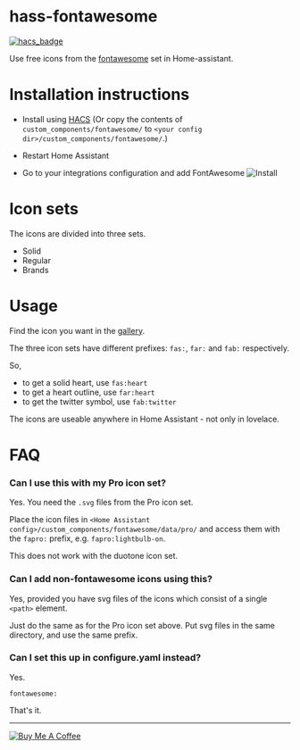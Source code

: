 # hass-fontawesome

[![hacs_badge](https://img.shields.io/badge/HACS-Default-orange.svg)](https://github.com/custom-components/hacs)

Use free icons from the [fontawesome](https://fontawesome.com) set in Home-assistant.

# Installation instructions

- Install using [HACS](https://hacs.xyz) (Or copy the contents of `custom_components/fontawesome/` to `<your config dir>/custom_components/fontawesome/`.)

- Restart Home Assistant

- Go to your integrations configuration and add FontAwesome
  ![Install](https://user-images.githubusercontent.com/1299821/68902965-f731fc80-0739-11ea-8712-9329243ca8f6.png)

# Icon sets

The icons are divided into three sets.

- Solid
- Regular
- Brands

# Usage

Find the icon you want in the [gallery](https://fontawesome.com/icons?d=gallery&m=free).

The three icon sets have different prefixes: `fas:`, `far:` and `fab:` respectively.

So,

- to get a solid heart, use `fas:heart`
- to get a heart outline, use `far:heart`
- to get the twitter symbol, use `fab:twitter`

The icons are useable anywhere in Home Assistant - not only in lovelace.

# FAQ

### Can I use this with my Pro icon set?

Yes.
You need the `.svg` files from the Pro icon set.

Place the icon files in `<Home Assistant config>/custom_components/fontawesome/data/pro/` and access them with the `fapro:` prefix, e.g. `fapro:lightbulb-on`.

This does not work with the duotone icon set.

### Can I add non-fontawesome icons using this?

Yes, provided you have svg files of the icons which consist of a single `<path>` element.

Just do the same as for the Pro icon set above. Put svg files in the same directory, and use the same prefix.

### Can I set this up in configure.yaml instead?

Yes.

```
fontawesome:
```

That's it.

---

<a href="https://www.buymeacoffee.com/uqD6KHCdJ" target="_blank"><img src="https://www.buymeacoffee.com/assets/img/custom_images/white_img.png" alt="Buy Me A Coffee" style="height: auto !important;width: auto !important;" ></a>
